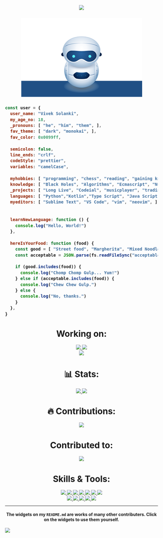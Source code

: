 <h1 align="center">
  <a href="https://git.io/typing-svg">
    <img src="https://readme-typing-svg.herokuapp.com/?lines=Hello,+World!;My+name+is+Vivek+Solanki.;Welcome+to+my+profile!&center=true&size=27">
  </a>
</h1>

<p align="center">
  <img src="https://github.com/vivek286/vivek286/blob/main/robot.svg">
</p>
<!-- 
<p align="center">
  <a href="https://github.com/ryo-ma/github-profile-trophy">
    <img src="https://github-profile-trophy.vercel.app/?username=raklaptudirm&theme=monokai&column=8&no-frame=true&no-bg=true">
  </a>
</p> -->

<h3>
  
```js
const user = {
  user_name: "Vivek Solanki",
  my_age_no: 18,
  _pronouns: [ "he", "him", "them", ],
  fav_theme: [ "dark", "monokai", ],
  fav_color: 0x0099ff,
  
  semicolon: false,
  line_ends: "crlf",
  codeStyle: "prettier",
  variables: "camelCase",
  
  myhobbies: [ "programming", "chess", "reading", "gaining knowledge", ],
  knowledge: [ "Black Holes", "Algorithms", "Ecmascript", "Numbers", "Tic-Tac-Toe", ],
  _projects: [ "Long Live", "Codeial", "musicplayer", "trading bot", "crypto view", "cyber_movie"],  
  languages: [ "Python","Kotlin","Type Script", "Java Script", "C++", "Java", ],
  myeditors: [ "Sublime Text", "VS Code", "vim", "neovim", ],
  
  
  learnNewLanguage: function () {
    console.log("Hello, World!")
  },
  
  hereIsYourFood: function (food) {
    const good = [ "Street food", "Margherita", "Mixed Noodles", "Prawn", ]
    const acceptable = JSON.parse(fs.readFileSync("acceptableFoods.json"))
    
    if (good.includes(food)) {
      console.log("Chomp Chomp Gulp... Yum!")
    } else if (acceptable.includes(food)) {
      console.log("Chew Chew Gulp.")
    } else {
      console.log("No, thanks.")
    }
  },
}
```
</h3>

<h1 align="center"> Working on: </h1>
<p align="center">
  <a href="https://github.com/vivek286/CODE__PAIR">
    <img src="https://github-readme-stats.vercel.app/api/pin/?username=vivek286&repo=CODE__PAIR&bg_color=0d1117&text_color=FFF&border_color=444">
  </a>
  <a href="https://github.com/vivek286/CYBER_MOVIE">
    <img src="https://github-readme-stats.vercel.app/api/pin/?username=vivek286&repo=CYBER_MOVIE&bg_color=0d1117&text_color=FFF&border_color=444">
  </a>
  <br>
  <a href="https://github.com/vivek286/BITCOIN_TRADING_BOT">
    <img src="https://github-readme-stats.vercel.app/api/pin/?username=vivek286&repo=BITCOIN_TRADING_BOT&bg_color=0d1117&text_color=FFF&border_color=444">
  </a>
</p>

<h1 align="center"> 📊 Stats: </h1>

<p align="center">
  <a href="https://github.com/vivek286/github-readme-stats">
    <img src="https://github-readme-stats.vercel.app/api?username=vivek286&show_icons=true&bg_color=0d1117&text_color=FFF&border_color=444" height="165">
  </a>
  <a href="https://github.com/vivek286/github-readme-stats">
    <img src="https://github-readme-stats.vercel.app/api/top-langs/?username=vivek286&layout=compact&bg_color=0d1117&text_color=FFF&border_color=444"  height="165">
  </a>
  <br>
  
</p>
<h1 align="center"> 🔥 Contributions: </h1>
<p align="center">
  <a href="https://git.io/streak-stats">
    <img src="http://github-readme-streak-stats.herokuapp.com?user=vivek286&theme=react&background=0d1117&border=666">
  </a>
  <br>
</p>

<h1 align="center"> Contributed to: </h1>
<p align="center">
  <a href="https://github.com/checkstyle/checkstyle">
    <img src="https://github-readme-stats.vercel.app/api/pin/?username=checkstyle&repo=checkstyle&bg_color=0d1117&text_color=FFF&border_color=444">
  </a>
  
</p>    

<h1 align="center"> Skills & Tools: </h1>

<p align="center">
  <a href="https://www.javascript.com/">
    <img src="https://img.shields.io/badge/JavaScript-323330?style=for-the-badge&logo=javascript&logoColor=F7DF1E">
  </a>
    <a href="https://html.com/">
    <img src="https://img.shields.io/badge/HTML-E34F26?style=for-the-badge&logo=HTML5&logoColor=white">
  </a>
    <a href="https://www.w3schools.com/css/">
    <img src="https://img.shields.io/badge/CSS-1572B6?style=for-the-badge&logo=CSS3&logoColor=white">
  </a>
    <a href="https://www.cplusplus.com/doc/tutorial/">
    <img src="https://img.shields.io/badge/C%2B%2B-00599C?style=for-the-badge&logo=C%2B%2B&logoColor=white">
  </a>
    <a href="https://nodejs.org/en/">
    <img src="https://img.shields.io/badge/NODE.JS-339933?style=for-the-badge&logo=Node.js&logoColor=white">
  </a>
    <a href="https://www.json.org/json-en.html">
    <img src="https://img.shields.io/badge/JSON-000000?style=for-the-badge&logo=JSON&logoColor=white">
  </a>
  <a href="https://www.sublimetext.com/">
    <img src="https://img.shields.io/badge/sublime%20text-FF9800?&style=for-the-badge&logo=sublime-text&logoColor=white">
  </a>
  <br>
  <a href="https://code.visualstudio.com/">
    <img src="https://img.shields.io/badge/VS%20Code-007ACC?&style=for-the-badge&logo=visual-studio-code&logoColor=white">
  </a>
  <a href="https://www.google.com/intl/en_in/chrome/">
    <img src="https://img.shields.io/badge/google%20chrome-4285F4?&style=for-the-badge&logo=google%20chrome&logoColor=white">
  </a>
  <a href="https://git-scm.com/">
    <img src="https://img.shields.io/badge/git-F05032?&style=for-the-badge&logo=git&logoColor=white">
  </a>
  <a href="https://reactjs.org/">
    <img src="https://img.shields.io/badge/react-61DAFB?&style=for-the-badge&logo=react&logoColor=121212">
  </a>
  <a href="https://www.sqlite.org/index.html">
    <img src="https://img.shields.io/badge/sqlite-003B57?&style=for-the-badge&logo=sqlite&logoColor=white">
  </a>
</p>

<hr>

<h4 align="center"> The widgets on my <code>README.md</code> are works of many other contributers. Click on the widgets to use them yourself. </h4>

<a href="https://github.com/ESKYoung/shields-io-visitor-counter">
  <img src="https://shields-io-visitor-counter.herokuapp.com/badge?page=vivek286.vivek286&style=for-the-badge">
<a>